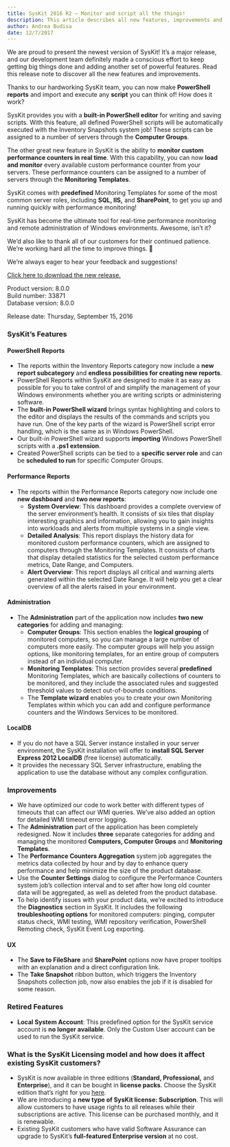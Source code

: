```yaml
---
title: SysKit 2016 R2 – Monitor and script all the things!
description: This article describes all new features, improvements and bug fixes delivered in SysKit 2016 R2.
author: Andrea Budisa
date: 12/7/2017
---
```

We are proud to present the newest version of SysKit! It’s a major release, and our development team definitely made a conscious effort to keep getting big things done and adding another set of powerful features. Read this release note to discover all the new features and improvements.

Thanks to our hardworking SysKit team, you can now make __PowerShell reports__ and import and execute any __script__ you can think of! How does it work?

SysKit provides you with a __built-in PowerShell editor__ for writing and saving scripts. With this feature, all defined PowerShell scripts will be automatically executed with the Inventory Snapshots system job! These scripts can be assigned to a number of servers through the __Computer Groups__.

The other great new feature in SysKit is the ability to __monitor custom performance counters in real time__. With this capability, you can now __load and monitor__ every available custom performance counter from your servers. These performance counters can be assigned to a number of servers through the __Monitoring Templates__.

SysKit comes with __predefined__ Monitoring Templates for some of the most common server roles, including __SQL, IIS,__ and __SharePoint__, to get you up and running quickly with performance monitoring!

SysKit has become the ultimate tool for real-time performance monitoring and remote administration of Windows environments. Awesome, isn’t it?

We’d also like to thank all of our customers for their continued patience. We’re working hard all the time to improve things. 🙂

We’re always eager to hear your feedback and suggestions!

[Click here to download the new release.](https://www.syskit.com/products/monitor/download)

Product version: 8.0.0  
Build number: 33871  
Database version: 8.0.0

Release date: Thursday, September 15, 2016

### SysKit’s Features

#### PowerShell Reports

+ The reports within the Inventory Reports category now include a __new report subcategory__ and __endless possibilities for creating new reports__.
+ PowerShell Reports within SysKit are designed to make it as easy as possible for you to take control of and simplify the management of your Windows environments whether you are writing scripts or administering software.
+ The __built-in PowerShell wizard__ brings syntax highlighting and colors to the editor and displays the results of the commands and scripts you have run. One of the key parts of the wizard is PowerShell script error handling, which is the same as in Windows PowerShell.
+ Our built-in PowerShell wizard supports __importing__ Windows PowerShell scripts with a __.ps1 extension__.
+ Created PowerShell scripts can be tied to a __specific server role__ and can be __scheduled to run__ for specific Computer Groups.

#### Performance Reports

+ The reports within the Performance Reports category now include one __new dashboard__ and __two new reports__:
   + __System Overview__: This dashboard provides a complete overview of the server environment’s health. It consists of six tiles that display interesting graphics and information, allowing you to gain insights into workloads and alerts from multiple systems in a single view.
   + __Detailed Analysis__: This report displays the history data for monitored custom performance counters, which are assigned to computers through the Monitoring Templates. It consists of charts that display detailed statistics for the selected custom performance metrics, Date Range, and Computers.
   + __Alert Overview__: This report displays all critical and warning alerts generated within the selected Date Range. It will help you get a clear overview of all the alerts raised in your environment.

#### Administration

+ The __Administration__ part of the application now includes __two new categories__ for adding and managing:
   + __Computer Groups__: This section enables the __logical grouping__ of monitored computers, so you can manage a large number of computers more easily. The computer groups will help you assign options, like monitoring templates, for an entire group of computers instead of an individual computer.
   + __Monitoring Templates__: This section provides several __predefined__ Monitoring Templates, which are basically collections of counters to be monitored, and they include the associated rules and suggested threshold values to detect out-of-bounds conditions.
   + The __Template wizard__ enables you to create your own Monitoring Templates within which you can add and configure performance counters and the Windows Services to be monitored.

#### LocalDB

+ If you do not have a SQL Server instance installed in your server environment, the SysKit installation will offer to __install SQL Server Express 2012 LocalDB__ (free license) automatically.
+ It provides the necessary SQL Server infrastructure, enabling the application to use the database without any complex configuration.

### Improvements

+ We have optimized our code to work better with different types of timeouts that can affect our WMI queries. We’ve also added an option for detailed WMI timeout error logging.
+ The __Administration__ part of the application has been completely redesigned. Now it includes __three__ separate categories for adding and managing the monitored __Computers, Computer Groups__ and __Monitoring Templates__.
+ The __Performance Counters Aggregation__ system job aggregates the metrics data collected by hour and by day to enhance query performance and help minimize the size of the product database.
+ Use the __Counter Settings__ dialog to configure the Performance Counters system job’s collection interval and to set after how long old counter data will be aggregated, as well as deleted from the product database.
+ To help identify issues with your product data, we’re excited to introduce the __Diagnostics__ section in SysKit. It includes the following __troubleshooting options__ for monitored computers: pinging, computer status check, WMI testing, WMI repository verification, PowerShell Remoting check, SysKit Event Log exporting.

#### UX

+ The __Save to FileShare__ and __SharePoint__ options now have proper tooltips with an explanation and a direct configuration link.
+ The __Take Snapshot__ ribbon button, which triggers the Inventory Snapshots collection job, now also enables the job if it is disabled for some reason.

### Retired Features

+ __Local System Account__: This predefined option for the SysKit service account is __no longer available__. Only the Custom User account can be used to run the SysKit service.

### What is the SysKit Licensing model and how does it affect existing SysKit customers?

+ SysKit is now available in three editions (__Standard, Professional,__ and __Enterprise__), and it can be bought in __license packs__. Choose the SysKit edition that’s right for you [here](https://www.syskit.com/products/monitor/pricing/features-by-edition).
+ We are introducing a __new type of SysKit license: Subscription__. This will allow customers to have usage rights to all releases while their subscriptions are active. This license can be purchased monthly, and it is renewable.
+ Existing SysKit customers who have valid Software Assurance can upgrade to SysKit’s __full-featured Enterprise version__ at no cost.